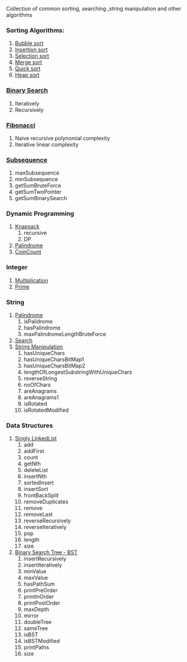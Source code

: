 Collection of common sorting, searching ,string manipulation and other algorithms

### Sorting Algorithms:
1. [Bubble sort](BubbleSort.java)
2. [Insertion sort](InsertionSort.java)
3. [Selection sort](SelectionSort.java)
4. [Merge sort](MergeSort.java)
5. [Quick sort](QuickSort.java)
6. [Heap sort](HeapSort.java)

### [Binary Search](BinarySearch.java)
1. Iteratively
2. Recursively

### [Fibonacci](Fibonacci.java)
1. Naive recursive polynomial complexity
2. Iterative linear complexity

### [Subsequence](Subsequence.java)
1. maxSubsequence
2. minSubsequence
3. getSumBruteForce
4. getSumTwoPointer
5. getSumBinarySearch

### Dynamic Programming
1. [Knapsack](Knapsack.java)
   1. recursive
   2. DP
2. [Palindrome](src/main/java/org/nmn/notes/algorithms/dp/Palindrome.java)
3. [CoinCount](CoinChange.java)

### Integer
1. [Multiplication](Multiplication.java)
2. [Prime](Prime.java)

### String
1. [Palindrome](src/main/java/org/nmn/notes/algorithms/string/Palindrome.java)
   1. isPalidrome
   2. hasPalindrome
   3. maxPalindromeLengthBruteForce
2. [Search](Search.java)
3. [String Manipulation](StringManipulation.java)
   1. hasUniqueChars
   2. hasUniqueCharsBitMap1
   3. hasUniqueCharsBitMap2
   4. lengthOfLongestSubstringWithUniqueChars
   5. reverseString
   6. noOfChars
   7. areAnagrams
   8. areAnagrams1
   9. isRotated
   10. isRotatedModified

### Data Structures
1. [Singly LinkedList](SinglyLinkedList.java)
   1. add
   2. addFirst
   3. count
   4. getNth
   5. deleteList
   6. insertNth
   7. sortedInsert
   8. insertSort
   9. frontBackSplit
   10. removeDuplicates
   11. remove
   12. removeLast
   13. reverseRecursively
   14. reverseIteratively
   15. pop
   16. length
   17. size
2. [Binary Search Tree - BST](BST.java)
   1. insertRecursively
   2. insertIteratively
   3. minValue
   4. maxValue
   5. hasPathSum
   6. printPreOrder
   7. printInOrder
   8. printPostOrder
   9. maxDepth
   10. mirror
   11. doubleTree
   12. sameTree
   13. isBST
   14. isBSTModified
   15. printPaths
   16. size
